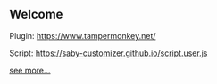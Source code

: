 ## Welcome

Plugin: https://www.tampermonkey.net/

Script: https://saby-customizer.github.io/script.user.js

[see more...](https://n.sbis.ru/saby-customizer)
